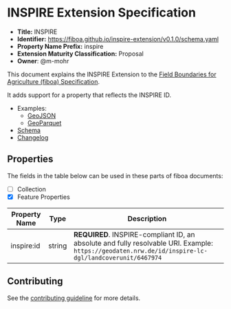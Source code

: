 # INSPIRE Extension Specification

- **Title:** INSPIRE
- **Identifier:** <https://fiboa.github.io/inspire-extension/v0.1.0/schema.yaml>
- **Property Name Prefix:** inspire
- **Extension Maturity Classification:** Proposal
- **Owner**: @m-mohr

This document explains the INSPIRE Extension to the
[Field Boundaries for Agriculture (fiboa) Specification](https://github.com/fiboa/specification).

It adds support for a property that reflects the INSPIRE ID.

- Examples:
  - [GeoJSON](examples/geojson/)
  - [GeoParquet](examples/geoparquet/)
- [Schema](schema/schema.yaml)
- [Changelog](./CHANGELOG.md)

## Properties

The fields in the table below can be used in these parts of fiboa documents:

- [ ] Collection
- [x] Feature Properties

| Property Name | Type   | Description |
| ------------- | ------ | ----------- |
| inspire:id    | string | **REQUIRED**. INSPIRE-compliant ID, an absolute and fully resolvable URI. Example: `https://geodaten.nrw.de/id/inspire-lc-dgl/landcoverunit/6467974` |

## Contributing

See the [contributing guideline](CONTRIBUTING.md) for more details.
